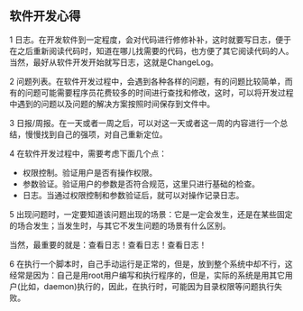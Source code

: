 ## 软件开发心得

1 日志。在开发软件到一定程度，会对代码进行修修补补，这时就要写日志，便于在之后重新阅读代码时，知道在哪儿找需要的代码，也方便了其它阅读代码的人。当然，最好从软件开发开始就写日志，这就是ChangeLog。

2 问题列表。在软件开发过程中，会遇到各种各样的问题，有的问题比较简单，而有的问题可能需要程序员花费较多的时间进行查找和修改，这时，可以将开发过程中遇到的问题以及问题的解决方案按照时间保存到文件中。

3 日报/周报。在一天或者一周之后，可以对这一天或者这一周的内容进行一个总结，慢慢找到自己的强项，对自己重新定位。

4 在软件开发过程中，需要考虑下面几个点：

* 权限控制。验证用户是否有操作权限。
* 参数验证。验证用户的参数是否符合规范，这里只进行基础的检查。
* 日志。当通过权限控制和参数验证后，就可以对操作记录日志。

5 出现问题时，一定要知道该问题出现的场景：它是一定会发生，还是在某些固定的场合发生；当发生时，与其它不发生问题的场景有什么区别。

当然，最重要的就是：查看日志！查看日志！查看日志！

6 在执行一个脚本时，自己手动运行是正常的，但是，放到整个系统中却不行，这经常是因为：自己是用root用户编写和执行程序的，但是，实际的系统是用其它用户(比如，daemon)执行的，因此，在执行时，可能因为目录权限等问题执行失败。